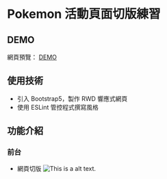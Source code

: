 # Pokemon 活動頁面切版練習

## DEMO
網頁預覽： [DEMO](https://pokemon-2c054.web.app/)

## 使用技術
* 引入 Bootstrap5，製作 RWD 響應式網頁
* 使用 ESLint 管控程式撰寫風格

## 功能介紹

### 前台
* 網頁切版
![This is a alt text.](https://i.ibb.co/dBrQLGq/yhes9604-github-io-Pokemon.png)
